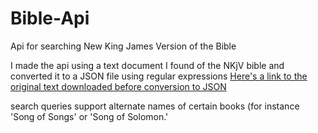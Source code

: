 # Bible-Api
Api for searching New King James Version of the Bible

I made the api using a text document I found of the NKjV bible and converted it to a JSON file using regular expressions
[Here's a link to the original text downloaded before conversion to JSON](http://www.truth.info/download/bible.htm)

search queries support alternate names of certain books (for instance 'Song of Songs' or 'Song of Solomon.'
